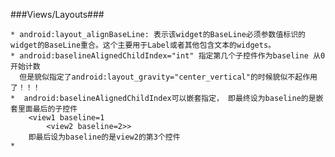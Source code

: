 ###Views/Layouts###

    * android:layout_alignBaseLine: 表示该widget的BaseLine必须参数值标识的widget的BaseLine重合。这个主要用于Label或者其他包含文本的widgets。
    * android:baselineAlignedChildIndex="int" 指定第几个子控件作为baseline 从0开始计数
      但是貌似指定了android:layout_gravity="center_vertical"的时候貌似不起作用了！！！
	*  android:baselineAlignedChildIndex可以嵌套指定， 即最终设为baseline的是嵌套里面最后的子控件
		<view1 baseline=1
			<view2 baseline=2>>
		即最后设为baseline的是view2的第3个控件
    *
